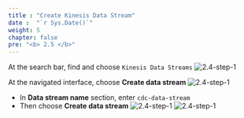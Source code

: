 ```yaml
---
title : "Create Kinesis Data Stream"
date :  "`r Sys.Date()`" 
weight: 5
chapter: false
pre: "<b> 2.5 </b>"
---
```


At the search bar, find and choose `Kinesis Data Streams`
![2.4-step-1](../../../images/kdt-1.png)

At the navigated interface, choose **Create data stream**
![2.4-step-1](../../../images/kdt-2.png)

- In **Data stream name** section, enter `cdc-data-stream`
- Then choose **Create data stream**
![2.4-step-1](../../../images/kdt-3.png)
![2.4-step-1](../../../images/kdt-4.png)
